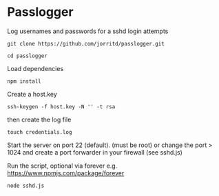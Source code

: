 # Passlogger

Log usernames and passwords for a sshd login attempts


```
git clone https://github.com/jorritd/passlogger.git
```

```
cd passlogger
```
Load dependencies

```
npm install
```

Create a host.key
```
ssh-keygen -f host.key -N '' -t rsa
```

then create the log file
```
touch credentials.log
```
Start the server on port 22 (default). (must be root)
or change the port > 1024 and create a port forwarder in your firewall (see sshd.js)

Run the script, optional via forever e.g. https://www.npmjs.com/package/forever
```
node sshd.js
```
